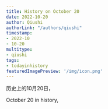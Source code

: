 ```yaml
---
title: History on October 20
date: 2022-10-20
author: Qiushi 
authorLink: "/authors/qiushi"
timestamp: 
- 2022-10
- 10-20
multitype: 
- qiushi
tags: 
- todayinhistory
featuredImagePreview: '/img/icon.png'
---
```









历史上的10月20日，

October 20 in history, 

<!--more-->


